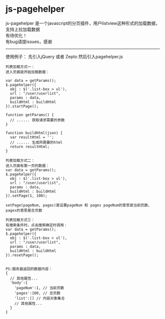 # js-pagehelper
  js-pagehelper 是一个javascript的分页插件，用户listview这种形式的加载数据，支持上拉加载数据<br/>
  有待优化！<br/>
  有bug请提issues，感谢<br/>
  
-----------------------
  使用例子：
    先引入jQuery 或者 Zepto
    然后引入pagehelper.js
    
    列表加载方式一：
    进入页面就开始加载数据：
    
    var data = getParams(); 
  	$.pagehelper({ 
      obj : $('.list-box > ul'), 
      url : "/user/userlist", 
      params : data, 
      buildHtml : buildHtml 
  	}).startPage(); 
  	
  	function getParams() { 
  	  // ...... 获取请求需要的参数 
  	}
  	
  	function buildHtml(json) {
  	  var resultHtml = ''; 
  	  // ...... 生成所需要的html 
  	  return resultHtml; 
  	} 
  	
  	列表加载方式二：
    进入页面有第一页的数据：
    var data = getParams(); 
  	$.pagehelper({ 
      obj : $('.list-box > ul'), 
      url : "/user/userlist", 
      params : data, 
      buildHtml : buildHtml 
  	}).setPage(1, 100);
  	
  	setPage(pageNum, pages)是设置pageNum 和 pages pageNum的意思是当前页数，pages的意思是总页数
  	
  	列表加载方式三：
    有搜索条件时，点击搜索确定时调用：
    var data = getParams(); 
  	$.pagehelper({ 
      obj : $('.list-box > ul'), 
      url : "/user/userlist", 
      params : data, 
      buildHtml : buildHtml 
  	}).resetPage();
  	
  	
  	PS:服务器返回的数据内容：
  	{
  	  // 其他属性...
  	  'body':{
  	    'pageNum':1, // 当前页数
  	    'pages':100, // 总页数
  	    'list':[] // 内容对象集合
  	    // 其他属性...
  	  }
  	}
	
	
  
  
